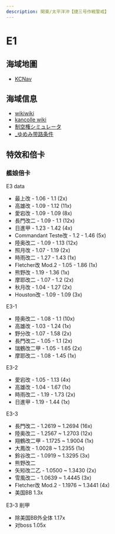 ```yaml
---
description: 関東/太平洋沖【捷三号作戦警戒】
---
```


# E1

## 海域地圖

* [KCNav](https://tsunkit.net/nav/#/53-3)

## 海域信息

* [wikiwiki](https://wikiwiki.jp/kancolle/%E7%99%BA%E4%BB%A4%EF%BC%81%E3%80%8C%E6%8D%B7%E4%B8%89%E5%8F%B7%E4%BD%9C%E6%88%A6%E8%AD%A6%E6%88%92%E3%80%8D/E3)
* [kancolle wiki](https://en.kancollewiki.net/Winter_2022_Event/Main_Operation#E-3)
* [制空権シミュレータ](https://noro6.github.io/kcTools/simulator/)
* [_ゆめみ带路条件](https://bbs.nga.cn/read.php?pid=590746976&opt=128)

## 特效和倍卡

### 艦娘倍卡

E3 data
* 最上改 - 1.06 - 1.1 (2x)
* 高雄改 - 1.09 - 1.12 (11x)
* 愛宕改 - 1.09 - 1.09 (8x)
* 長門改二 - 1.09 - 1.1 (12x)
* 日進甲 - 1.23 - 1.42 (4x)
* Commandant Teste改 - 1.2 - 1.46 (5x)
* 陸奥改二 - 1.09 - 1.13 (12x)
* 照月改 - 1.07 - 1.19 (2x)
* 時雨改二 - 1.27 - 1.43 (1x)
* Fletcher改 Mod.2 - 1.05 - 1.86 (1x)
* 熊野改 - 1.19 - 1.36 (1x)
* 摩耶改二 - 1.07 - 1.2 (2x)
* 秋月改 - 1.04 - 1.27 (2x)
* Houston改 - 1.09 - 1.09 (3x)

E3-1
* 陸奥改二 - 1.08 - 1.1 (10x)
* 高雄改 - 1.03 - 1.24 (1x)
* 野分改 - 1.07 - 1.58 (2x)
* 長門改二 - 1.05 - 1.1 (2x)
* 瑞鶴改二甲 - 1.05 - 1.65 (2x)
* 摩耶改二 - 1.08 - 1.45 (1x)

E3-2
* 愛宕改 - 1.05 - 1.13 (4x)
* 高雄改 - 1.04 - 1.67 (1x)
* 時雨改二 - 1.19 - 1.73 (2x)
* 日進甲 - 1.19 - 1.44 (1x)

E3-3
* 長門改二 - 1.2619 ~ 1.2694 (16x)
* 陸奥改二 - 1.2567 ~ 1.2703 (12x)
* 翔鶴改二甲 - 1.1725 ~ 1.9004 (1x)
* 大鳳改 - 1.0028 ~ 1.2355 (1x)
* 鈴谷改二 - 1.0919 ~ 1.3295 (3x)
* 熊野改二
* 矢矧改二乙 - 1.0500 ~ 1.3430 (2x)
* 雪風改二 - 1.0639 ~ 1.4445 (3x)
* Fletcher改 Mod.2 - 1.1976 ~ 1.3441 (4x)
* 美国BB 1.3x

E3-3 削甲
* 除美国BB外全体 1.17x
* 对boss 1.05x